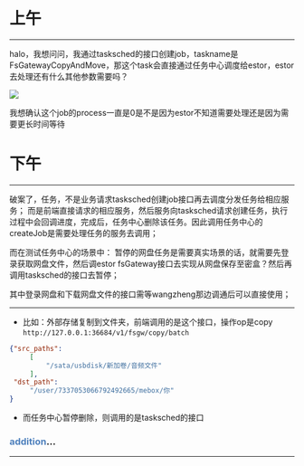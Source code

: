 
# 上午
---

halo，我想问问，我通过tasksched的接口创建job，taskname是FsGatewayCopyAndMove，那这个task会直接通过任务中心调度给estor，estor去处理还有什么其他参数需要吗？

![](https://static.dingtalk.com/media/lQLPKIGN2dNLWN3NAXfNBrewQh2Ab8lLKEYHJgcrsTQPAA_1719_375.png)

我想确认这个job的process一直是0是不是因为estor不知道需要处理还是因为需要更长时间等待


# 下午
---

破案了，任务，不是业务请求tasksched创建job接口再去调度分发任务给相应服务；
而是前端直接请求的相应服务，然后服务向tasksched请求创建任务，执行过程中会回调进度，完成后，任务中心删除该任务。因此调用任务中心的createJob是需要处理任务的服务去调用；

而在测试任务中心的场景中：
暂停的网盘任务是需要真实场景的话，就需要先登录获取网盘文件，然后调estor fsGateway接口去实现从网盘保存至密盒？然后再调用tasksched的接口去暂停；

其中登录网盘和下载网盘文件的接口需等wangzheng那边调通后可以直接使用；

---
- 比如：外部存储复制到文件夹，前端调用的是这个接口，操作op是copy `http://127.0.0.1:36684/v1/fsgw/copy/batch`

```json
{"src_paths":
	 [
		 "/sata/usbdisk/新加卷/音频文件"
	 ],
 "dst_path":
	 "/user/7337053066792492665/mebox/你"
}
```

- 而任务中心暂停删除，则调用的是tasksched的接口

### <font color="#4f81bd">addition</font>...
---

